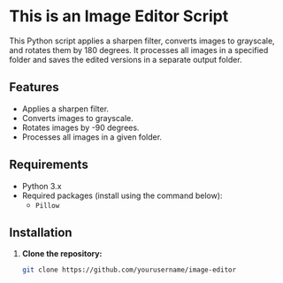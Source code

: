 # This is an Image Editor Script

This Python script applies a sharpen filter, converts images to grayscale, and rotates them by 180 degrees. It processes all images in a specified folder and saves the edited versions in a separate output folder.

## Features
- Applies a sharpen filter.
- Converts images to grayscale.
- Rotates images by -90 degrees.
- Processes all images in a given folder.

## Requirements
- Python 3.x
- Required packages (install using the command below):
   - `Pillow`

## Installation

1. **Clone the repository:**
   ```bash
   git clone https://github.com/yourusername/image-editor
